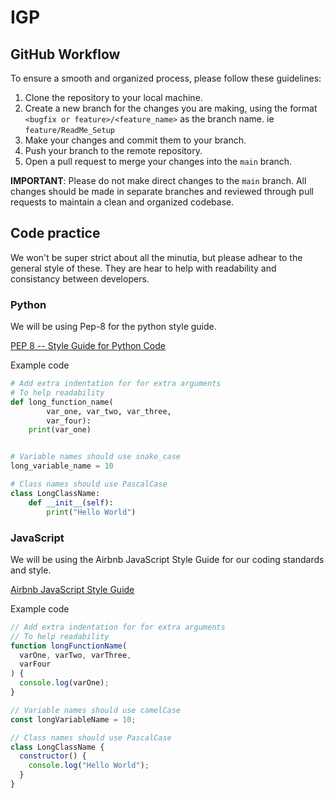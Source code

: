 # IGP

## GitHub Workflow

To ensure a smooth and organized process, please follow these guidelines:

1. Clone the repository to your local machine.
2. Create a new branch for the changes you are making, using the format `<bugfix or feature>/<feature_name>` as the branch name. ie `feature/ReadMe_Setup`
3. Make your changes and commit them to your branch.
4. Push your branch to the remote repository.
5. Open a pull request to merge your changes into the `main` branch.

**IMPORTANT**: Please do not make direct changes to the `main` branch. All changes should be made in separate branches and reviewed through pull requests to maintain a clean and organized codebase.

## Code practice
We won't be super strict about all the minutia, but please adhear to the general style of these. They are hear to help with readability and consistancy between developers.

### Python
We will be using Pep-8 for the python style guide.

[PEP 8 -- Style Guide for Python Code](https://peps.python.org/pep-0008/)

Example code
```python
# Add extra indentation for for extra arguments
# To help readability
def long_function_name(
        var_one, var_two, var_three,
        var_four):
    print(var_one)


# Variable names should use snake_case
long_variable_name = 10

# Class names should use PascalCase
class LongClassName:
    def __init__(self):
        print("Hello World")
```

### JavaScript
We will be using the Airbnb JavaScript Style Guide for our coding standards and style.

[Airbnb JavaScript Style Guide](https://github.com/airbnb/javascript)

Example code
```javascript
// Add extra indentation for for extra arguments
// To help readability
function longFunctionName(
  varOne, varTwo, varThree,
  varFour
) {
  console.log(varOne);
}

// Variable names should use camelCase
const longVariableName = 10;

// Class names should use PascalCase
class LongClassName {
  constructor() {
    console.log("Hello World");
  }
}
```
